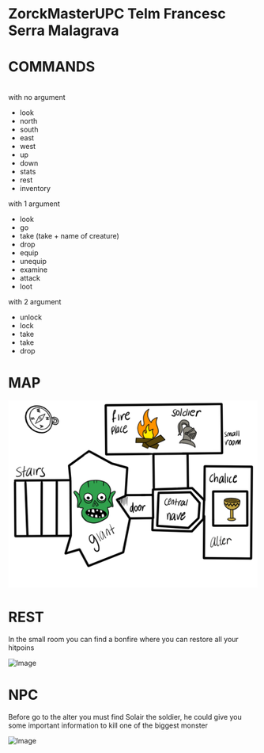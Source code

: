 # ZorckMasterUPC Telm Francesc Serra Malagrava
<h1> COMMANDS </h1> <br />
with no argument
<ul>
  <li> look </li>
   <li>north</li>
   <li>south</li> 
   <li>east</li> 
   <li>west</li> 
   <li>up </li>
   <li>down</li>
   <li>stats</li> 
   <li>rest</li>
   <li>inventory </li>
</ul>  
  
  with 1 argument
<ul>
  <li> look </li>
   <li>go</li>
   <li>take (take + name of creature) </li> 
   <li>drop</li> 
   <li>equip</li> 
   <li>unequip </li>
   <li>examine</li>
   <li>attack</li> 
   <li>loot</li>
</ul>  

  with 2 argument
<ul>
  <li> unlock </li>
   <li>lock</li>
   <li>take</li> 
   <li>take</li> 
   <li>drop</li> 
</ul>

<h1> MAP </h1>
<p><img alt="Image" title="icon" src="https://github.com/telmiuse/ZorckMasterUPC/blob/master/Ilustracio%CC%81n-sin-ti%CC%81tulo%20(1).jpg" /></p>
<h1> REST </H1>
       In the small room you can find a bonfire where you can restore all your hitpoins

<p><img alt="Image" title="icon" src="https://i.ebayimg.com/images/g/PF0AAOSwIeNdeLT5/s-l300.jpg" /></p>
<h1> NPC </H1> 
Before go to the alter you must find Solair the soldier, he could give you some important information to kill one of the biggest monster 
<p><img alt="Image" title="icon" src="https://vignette.wikia.nocookie.net/darksouls/images/5/5e/Dark_souls_bonfire.jpg/revision/latest/scale-to-width-down/340?cb=20111031171925" /></p>
